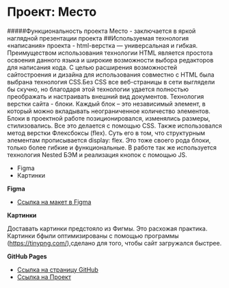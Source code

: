 # Проект: Место

#####Функциональность проекта Место - заключается в яркой наглядной презентации проекта
##Используемая технология «написания» проекта - html-верстка — универсальная и гибкая. Преимуществом использования технологии HTML является простота освоения данного языка и широкие возможности выбора редакторов для написания кода. С целью расширения возможностей сайтостроения и дизайна для использования совместно с HTML была выбрана технология CSS.Без CSS все веб-страницы в сети выглядели бы скучно, но благодаря этой технологии удается полностью преображать и настраивать внешний вид документов. Технология верстки сайта - блоки. Каждый блок – это независимый элемент, в который можно вкладывать неограниченное количество элементов. Блоки в проектной работе позиционировался, изменялись размеры, стилизовались. Все это делается с помощью CSS. Также использовался метод верстки Флексбоксы (flex). Суть его в том, что структурным элементам прописывается display: flex. Это тоже своего рода блоки, только более гибкие и функциональные. В работе так же используется технология Nested БЭМ и реализация кнопок с помощью JS.

* Figma
* Картинки

**Figma**

* [Ссылка на макет в Figma](https://www.figma.com/file/2cn9N9jSkmxD84oJik7xL7/JavaScript.-Sprint-4?node-id=28212%3A2&t=222nHr7GwsrA77so-0)

**Картинки**

Доставать картинки предстояло из Фигмы. Это расхожая практика.
Картинки бфыли оптимизированы с помощью программы (https://tinypng.com/),сделано для того,  чтобы сайт загружался быстрее.

**GitHub Pages**
* [Ссылка на страницу GitHub](https://github.com/AnnaRadi/)
* [Ссылка на Проект](https://annaradi.github.io/mesto/)
